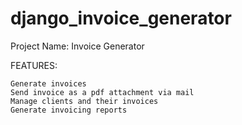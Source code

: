 # django_invoice_generator

Project Name: Invoice Generator

FEATURES:

    Generate invoices
    Send invoice as a pdf attachment via mail
    Manage clients and their invoices
    Generate invoicing reports